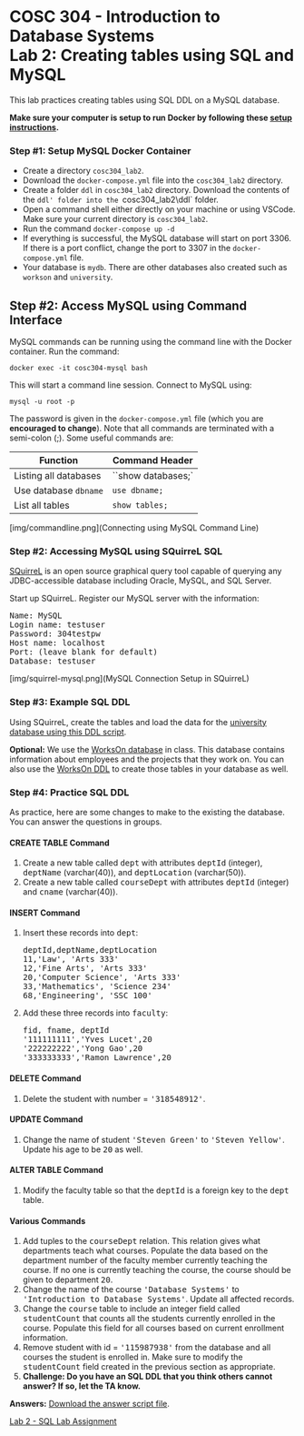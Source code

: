 # COSC 304 - Introduction to Database Systems<br>Lab 2: Creating tables using SQL and MySQL

This lab practices creating tables using SQL DDL on a MySQL database.

**Make sure your computer is setup to run Docker by following these [setup instructions](../setup).**

### Step #1: Setup MySQL Docker Container

 - Create a directory `cosc304_lab2`.
 - Download the `docker-compose.yml` file into the `cosc304_lab2` directory. 
 - Create a folder `ddl` in `cosc304_lab2` directory. Download the contents of the `ddl' folder into the `cosc304_lab2\ddl` folder.
 - Open a command shell either directly on your machine or using VSCode. Make sure your current directory is `cosc304_lab2`.
 - Run the command `docker-compose up -d`
 - If everything is successful, the MySQL database will start on port 3306. If there is a port conflict, change the port to 3307 in the `docker-compose.yml` file.
 - Your database is `mydb`. There are other databases also created such as `workson` and `university`.

## Step #2: Access MySQL using Command Interface

MySQL commands can be running using the command line with the Docker container. Run the command:

```
docker exec -it cosc304-mysql bash
```

This will start a command line session. Connect to MySQL using:

```
mysql -u root -p
```

The password is given in the `docker-compose.yml` file (which you are **encouraged to change**). Note that all commands are terminated with a semi-colon (;). Some useful commands are:

| Function  | Command Header |
| ------------- | ------------- |
| Listing all databases	  | ``show databases;`  |
| Use database `dbname`  | `use dbname;`  |
| List all tables  | `show tables;`  |

[img/commandline.png](Connecting using MySQL Command Line)

### Step #2: Accessing MySQL using SQuirreL SQL

[SQuirreL](http://squirrel-sql.sourceforge.net) is an open source graphical query tool capable of querying any JDBC-accessible database including Oracle, MySQL, and SQL Server.

Start up SQuirreL.  Register our MySQL server with the information: 

<pre>
Name: MySQL
Login name: testuser
Password: 304testpw
Host name: localhost
Port: (leave blank for default)
Database: testuser
</pre>

[img/squirrel-mysql.png](MySQL Connection Setup in SQuirreL)

### Step #3: Example SQL DDL

Using SQuirreL, create the tables and load the data for the [university database using this DDL script](university_MySQL_DDL.txt).  

**Optional:** We use the [WorksOn database](http://people.ok.ubc.ca/rlawrenc/teaching/304/Notes/DB/MySQL_WorksOn_DDL.sql) in class.  This database contains information about employees and the projects that they work on. You can also use the [WorksOn DDL](http://people.ok.ubc.ca/rlawrenc/teaching/304/Notes/DB/MySQL_WorksOn_DDL.sql) to create those tables in your database as well.

### Step #4: Practice SQL DDL

As practice, here are some changes to make to the existing the database.  You can answer the questions in groups.

#### CREATE TABLE Command

<ol>
<li>Create a new table called <tt>dept</tt> with attributes <tt>deptId</tt> (integer), <tt>deptName</tt> (varchar(40)), and <tt>deptLocation</tt> (varchar(50)).</li>

<li>Create a new table called <tt>courseDept</tt> with attributes <tt>deptId</tt> (integer) and <tt>cname</tt> (varchar(40)).</li>
</ol>

#### INSERT Command

<ol>
<li>Insert these records into <tt>dept</tt>:
<pre>
deptId,deptName,deptLocation
11,'Law', 'Arts 333'
12,'Fine Arts', 'Arts 333'
20,'Computer Science', 'Arts 333'
33,'Mathematics', 'Science 234'
68,'Engineering', 'SSC 100'
</pre></li>

<li>Add these three records into <tt>faculty</tt>:
<pre>
fid, fname, deptId
'111111111','Yves Lucet',20
'222222222','Yong Gao',20
'333333333','Ramon Lawrence',20
</pre></li>
</ol>

#### DELETE Command

<ol>
<li>Delete the student with number = <tt>'318548912'</tt>.</li>
</ol>

#### UPDATE Command

<ol>
<li>Change the name of student <tt>'Steven Green'</tt> to <tt>'Steven Yellow'</tt>.  Update his age to be <tt>20</tt> as well.</li>
</ol>

#### ALTER TABLE Command

<ol>
<li>Modify the faculty table so that the <tt>deptId</tt> is a foreign key to the <tt>dept</tt> table.</li>
</ol>

#### Various Commands

<ol>
<li>Add tuples to the <tt>courseDept</tt> relation.  This relation gives what departments teach what courses.  Populate the data based on the department number of the faculty member currently teaching the course.  If no one is currently teaching the course, the course should be given to department <tt>20</tt>.</li>

<li>Change the name of the course <tt>'Database Systems'</tt> to <tt>'Introduction to Database Systems'</tt>.  Update all affected records.</li>

<li>Change the <tt>course</tt> table to include an integer field called <tt>studentCount</tt> that counts all the students currently enrolled in the course.  Populate this field for all courses based on current enrollment information.</li>

<li>Remove student with id = <tt>'115987938'</tt> from the database and all courses the student is enrolled in.  Make sure to modify the <tt>studentCount</tt> field created in the previous section as appropriate.</li>


<li><B>Challenge: Do you have an SQL DDL that you think others cannot answer?  If so, let the TA know.</B></li>

</ol>

**Answers:**  <a href="labAnswers_DDL.txt">Download the answer script file</a>.</p>

[Lab 2 - SQL Lab Assignment](assign/)

